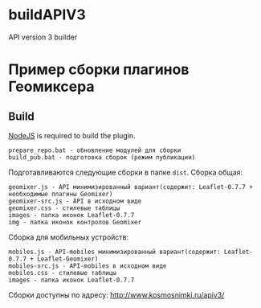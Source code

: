 buildAPIV3
==========

API version 3 builder

# Пример сборки плагинов Геомиксера

Build
------

[NodeJS](http://nodejs.org/) is required to build the plugin.

```
prepare_repo.bat - обновление модулей для сборки
build_pub.bat - подготовка сборок (режим публикации)
```

Подготавливаются следующие сборки в папке `dist`.
Сборка общая:
```
geomixer.js - API минимизированный вариант(содержит: Leaflet-0.7.7 + необходимые плагины Geomixer)
geomixer-src.js - API в исходном виде
geomixer.css - стилевые таблицы
images - папка иконок Leaflet-0.7.7
img - папка иконок контролов Geomixer
```

Сборка для мобильных устройств:
```
mobiles.js - API-mobiles минимизированный вариант(содержит: Leaflet-0.7.7 + Leaflet-Geomixer)
mobiles-src.js - API-mobiles в исходном виде
mobiles.css - стилевые таблицы
images - папка иконок Leaflet-0.7.7
```

Сборки доступны по адресу:
http://www.kosmosnimki.ru/apiv3/
